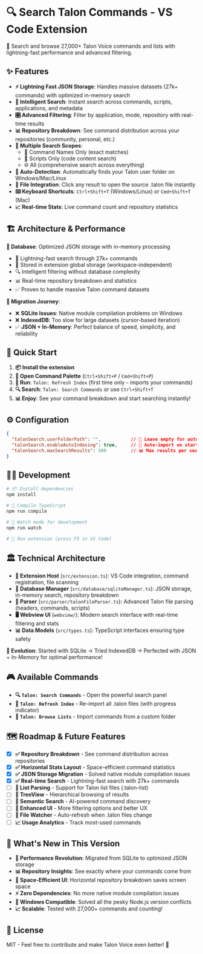 # 🔍 Search Talon Commands - VS Code Extension

🎯 Search and browse 27,000+ Talon Voice commands and lists with lightning-fast performance and advanced filtering.

## ✨ Features

- **⚡ Lightning Fast JSON Storage**: Handles massive datasets (27k+ commands) with optimized in-memory search
- **🔎 Intelligent Search**: Instant search across commands, scripts, applications, and metadata
- **🎛️ Advanced Filtering**: Filter by application, mode, repository with real-time results
- **📊 Repository Breakdown**: See command distribution across your repositories (community, personal, etc.)
- **🎯 Multiple Search Scopes**: 
  - 🎪 Command Names Only (exact matches)
  - 📝 Scripts Only (code content search)
  - 🌐 All (comprehensive search across everything)
- **🤖 Auto-Detection**: Automatically finds your Talon user folder on Windows/Mac/Linux
- **📂 File Integration**: Click any result to open the source .talon file instantly
- **⌨️ Keyboard Shortcuts**: `Ctrl+Shift+T` (Windows/Linux) or `Cmd+Shift+T` (Mac)
- **📈 Real-time Stats**: Live command count and repository statistics

## 🏗️ Architecture & Performance

**💾 Database**: Optimized JSON storage with in-memory processing
- 🚀 Lightning-fast search through 27k+ commands
- 💼 Stored in extension global storage (workspace-independent)
- 🔍 Intelligent filtering without database complexity
- 📊 Real-time repository breakdown and statistics
- ✅ Proven to handle massive Talon command datasets

**🔄 Migration Journey**: 
- ❌ **SQLite Issues**: Native module compilation problems on Windows
- ❌ **IndexedDB**: Too slow for large datasets (cursor-based iteration)
- ✅ **JSON + In-Memory**: Perfect balance of speed, simplicity, and reliability

## 🚀 Quick Start

1. **📦 Install the extension**
2. **🎯 Open Command Palette** (`Ctrl+Shift+P` / `Cmd+Shift+P`)
3. **🔄 Run**: `Talon: Refresh Index` (first time only - imports your commands)
4. **🔍 Search**: `Talon: Search Commands` or use `Ctrl+Shift+T`
5. **📊 Enjoy**: See your command breakdown and start searching instantly!

## ⚙️ Configuration

```json
{
  "talonSearch.userFolderPath": "",           // 📁 Leave empty for auto-detection
  "talonSearch.enableAutoIndexing": true,     // 🔄 Auto-import on startup
  "talonSearch.maxSearchResults": 500         // 📊 Max results per search
}
```

## 👨‍💻 Development

```bash
# 📦 Install dependencies
npm install

# 🔨 Compile TypeScript
npm run compile

# 👀 Watch mode for development
npm run watch

# 🚀 Run extension (press F5 in VS Code)
```

## 🏛️ Technical Architecture

- **🎯 Extension Host** (`src/extension.ts`): VS Code integration, command registration, file scanning
- **💾 Database Manager** (`src/database/sqliteManager.ts`): JSON storage, in-memory search, repository breakdown
- **📝 Parser** (`src/parser/talonFileParser.ts`): Advanced Talon file parsing (headers, commands, scripts)
- **🖥️ Webview UI** (`webview/`): Modern search interface with real-time filtering and stats
- **📊 Data Models** (`src/types.ts`): TypeScript interfaces ensuring type safety

**🔄 Evolution**: Started with SQLite → Tried IndexedDB → Perfected with JSON + In-Memory for optimal performance!

## 🎮 Available Commands

- **🔍 `Talon: Search Commands`** - Open the powerful search panel
- **🔄 `Talon: Refresh Index`** - Re-import all .talon files (with progress indicator)
- **📁 `Talon: Browse Lists`** - Import commands from a custom folder

## 🗺️ Roadmap & Future Features

- [x] **✅ Repository Breakdown** - See command distribution across repositories
- [x] **✅ Horizontal Stats Layout** - Space-efficient command statistics
- [x] **✅ JSON Storage Migration** - Solved native module compilation issues
- [x] **✅ Real-time Search** - Lightning-fast search with 27k+ commands
- [ ] **🔮 List Parsing** - Support for Talon list files (.talon-list)
- [ ] **🌳 TreeView** - Hierarchical browsing of results
- [ ] **🧠 Semantic Search** - AI-powered command discovery
- [ ] **🎨 Enhanced UI** - More filtering options and better UX
- [ ] **👀 File Watcher** - Auto-refresh when .talon files change
- [ ] **📈 Usage Analytics** - Track most-used commands

## 🎉 What's New in This Version

- **🚀 Performance Revolution**: Migrated from SQLite to optimized JSON storage
- **📊 Repository Insights**: See exactly where your commands come from
- **🎨 Space-Efficient UI**: Horizontal repository breakdown saves screen space
- **⚡ Zero Dependencies**: No more native module compilation issues
- **🔧 Windows Compatible**: Solved all the pesky Node.js version conflicts
- **📈 Scalable**: Tested with 27,000+ commands and counting!

## 📝 License

MIT - Feel free to contribute and make Talon Voice even better! 🎯
